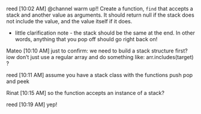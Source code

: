 reed [10:02 AM]
@channel warm up!! Create a function, `find` that accepts a stack and another value as arguments. It should return null if the stack does not include the value, and the value itself if it does.
- little clarification note - the stack should be the same at the end. In other words, anything that you pop off should go right back on!

Mateo [10:10 AM]
just to confirm: we need to build a stack structure first?
iow don’t just use a regular array and do something like:
arr.includes(target)
?

reed [10:11 AM]
assume you have a stack class
with the functions push pop and peek

Rinat [10:15 AM]
so the function accepts an instance of a stack?

reed [10:19 AM]
yep!
